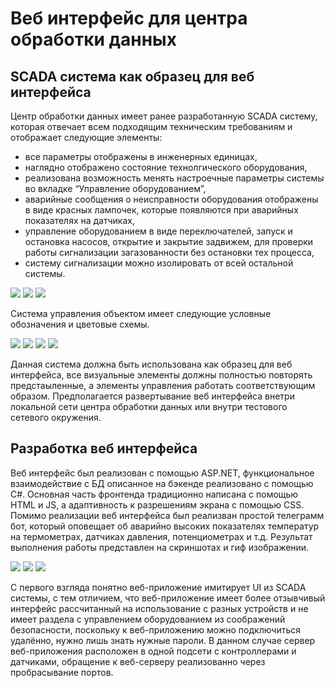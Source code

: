 # Веб интерфейс для центра обработки данных

## SCADA система как образец для веб интерфейса

Центр обработки данных имеет ранее разработанную SCADA систему, которая отвечает всем подходящим техническим требованиям и отображает следующие элементы:
* все параметры отображены в инженерных единицах, 
* наглядно отображено состояние технолгического оборудования, 
* реализована возможность менять настроечные параметры системы во вкладке “Управление оборудованием”, 
* аварийные сообщения о неисправности оборудования отображены в виде красных лампочек, которые появляются при аварийных показателях на датчиках, 
* управление оборудованием в виде переключателей, запуск и остановка насосов, открытие и закрытие задвижем, для проверки работы сигнализации загазованности без остановки тех процесса, 
* систему сигнализации можно изолировать от всей остальной системы.

![](https://github.com/mementomorri/COD_web-interface/blob/main/img/Screenshot%201.png)
![](https://github.com/mementomorri/COD_web-interface/blob/main/img/Screenshot%202.png)
![](https://github.com/mementomorri/COD_web-interface/blob/main/img/Screenshot%203.png)

Система управления объектом имеет следующие условные обозначения и цветовые схемы.

![](https://github.com/mementomorri/COD_web-interface/blob/main/img/Screenshot%204.png)
![](https://github.com/mementomorri/COD_web-interface/blob/main/img/Screenshot%205.png)
![](https://github.com/mementomorri/COD_web-interface/blob/main/img/Screenshot%206.png)
![](https://github.com/mementomorri/COD_web-interface/blob/main/img/Screenshot%207.png)

Данная система должна быть использована как образец для веб интерфейса, все визуальные элементы должны полностью повторять предстаыленные, а элементы управления работать соответствующим образом.
Предполагается развертывание веб интерфейса внетри локальной сети центра обработки данных или внутри тестового сетевого окружения.

## Разработка веб интерфейса

Веб интерфейс был реализован с помощью ASP.NET, функциональное взаимодействие с БД описанное на бэкенде реализовано с помощью C#. Основная часть фронтенда традиционно написана с помощью HTML и JS, а адаптивность к разрешениям экрана с помощью CSS.
Помимо реализации веб интерфейса был реализван простой телеграмм бот, который оповещает об аварийно высоких показателях температур на термометрах, датчиках давления, потенциометрах и т.д.
Результат выполнения работы представлен на скриншотах и гиф изображении.

![](https://github.com/mementomorri/COD_web-interface/blob/main/img/COD_web_overview1.jpg)
![](https://github.com/mementomorri/COD_web-interface/blob/main/img/COD_web_overview2.jpg)
![](https://github.com/mementomorri/COD_web-interface/blob/main/img/COD_web_overview.gif)

С первого взгляда понятно веб-приложение имитирует UI из SCADA системы, с тем отличием, что веб-приложение имеет более отзывчивый интерфейс рассчитанный на использование с разных устройств и не имеет раздела с управлением оборудованием из соображений безопасности, поскольку к веб-приложению можно подключиться удалённо, нужно лишь знать нужные пароли.
В данном случае сервер веб-приложения расположен в одной подсети с контроллерами и датчиками, обращение к веб-серверу реализованно через пробрасывание портов.
